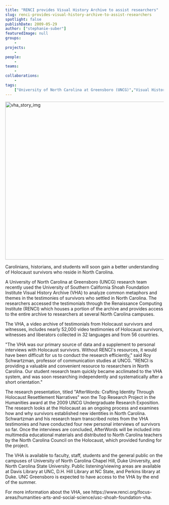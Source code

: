 ```yaml
---
title: "RENCI provides Visual History Archive to assist researchers"
slug: renci-provides-visual-history-archive-to-assist-researchers
spotlight: false
publishDate: 2009-05-29
author: ["stephanie-suber"]
featuredImage: null
groups:
    - 
projects:
    - 
people:
    - 
teams: 
    - 
collaborations:
    - 
tags:
    ["University of North Carolina at Greensboro (UNCG)","Visual History Archive (VHA)"]
---
```

<p><a href="https://www.renci.org/wp-content/uploads/2009/05/vha_story_img.jpg"><img class="alignnone size-full wp-image-3688" title="vha_story_img" src="https://www.renci.org/wp-content/uploads/2009/05/vha_story_img.jpg" alt="vha_story_img" width="630" height="500" /></a></p>

<p>Carolinians, historians, and students will soon gain a better understanding of Holocaust survivors who reside in North Carolina.</p>

<p>A University of North Carolina at Greensboro (UNCG) research team recently used the University of Southern California Shoah Foundation Institute Visual History Archive (VHA) to analyze common metaphors and themes in the testimonies of survivors who settled in North Carolina. The researchers accessed the testimonials through the Renaissance Computing Institute (RENCI) which houses a portion of the archive and provides access to the entire archive to researchers at several North Carolina campuses.</p>

<p>The VHA, a video archive of testimonials from Holocaust survivors and witnesses, includes nearly 52,000 video testimonies of Holocaust survivors, witnesses and liberators collected in 32 languages and from 56 countries.</p>

<p>"The VHA was our primary source of data and a supplement to personal interviews with Holocaust survivors. Without RENCI's resources, it would have been difficult for us to conduct the research efficiently," said Roy Schwartzman, professor of communication studies at UNCG. "RENCI is providing a valuable and convenient resource to researchers in North Carolina. Our student research team quickly became acclimated to the VHA system, and was soon researching independently and systematically after a short orientation."</p>

<p>The research presentation, titled "AfterWords: Crafting Identity Through Holocaust Resettlement Narratives" won the Top Research Project in the Humanities award at the 2009 UNCG Undergraduate Research Exposition. The research looks at the Holocaust as an ongoing process and examines how and why survivors established new identities in North Carolina. Schwartzman and his research team transcribed notes from the VHA testimonies and have conducted four new personal interviews of survivors so far. Once the interviews are concluded, AfterWords will be included into multimedia educational materials and distributed to North Carolina teachers by the North Carolina Council on the Holocaust, which provided funding for the project.</p>

<p>The VHA is available to faculty, staff, students and the general public on the campuses of University of North Carolina Chapel Hill, Duke University, and North Carolina State University. Public listening/viewing areas are available at Davis Library at UNC, D.H. Hill Library at NC State, and Perkins library at Duke. UNC Greensboro is expected to have access to the VHA by the end of the summer.</p>

<p>For more information about the VHA, see https://www.renci.org/focus-areas/humanities-arts-and-social-science/usc-shoah-foundation-vha.</p>
